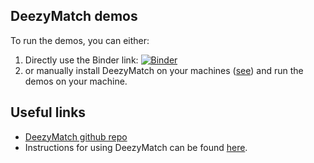 ## DeezyMatch demos

To run the demos, you can either:

1. Directly use the Binder link: [![Binder](https://mybinder.org/badge_logo.svg)](https://mybinder.org/v2/gh/LinkedPasts/LaNC-workshop/HEAD?filepath=deezymatch%2Fdemos)
2. or manually install DeezyMatch on your machines ([see](https://github.com/Living-with-machines/DeezyMatch#installation)) and run the demos on your machine.

## Useful links

* [DeezyMatch github repo](https://github.com/Living-with-machines/DeezyMatch)
* Instructions for using DeezyMatch can be found [here](https://living-with-machines.github.io/DeezyMatch/).

